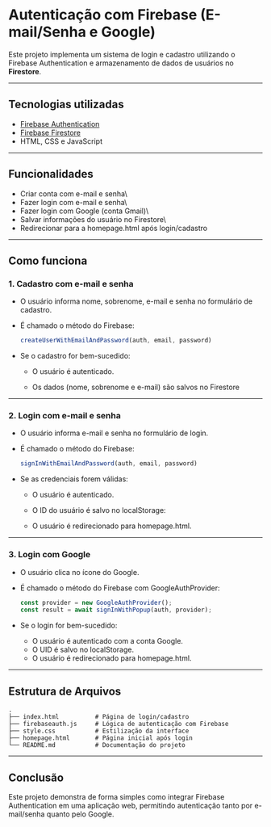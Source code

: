 # Autenticação com Firebase (E-mail/Senha e Google)

Este projeto implementa um sistema de login e cadastro utilizando o
Firebase Authentication e armazenamento de dados de usuários no
**Firestore**.

------------------------------------------------------------------------

## Tecnologias utilizadas

-   [Firebase Authentication](https://firebase.google.com/docs/auth)
-   [Firebase Firestore](https://firebase.google.com/docs/firestore)
-   HTML, CSS e JavaScript

------------------------------------------------------------------------

## Funcionalidades

-   Criar conta com e-mail e senha\
-   Fazer login com e-mail e senha\
-   Fazer login com Google (conta Gmail)\
-   Salvar informações do usuário no Firestore\
-   Redirecionar para a homepage.html após login/cadastro

------------------------------------------------------------------------

## Como funciona

### 1. Cadastro com e-mail e senha

-   O usuário informa nome, sobrenome, e-mail e senha no formulário
    de cadastro.

-   É chamado o método do Firebase:

    ``` js
    createUserWithEmailAndPassword(auth, email, password)
    ```

-   Se o cadastro for bem-sucedido:

    -   O usuário é autenticado.

    -   Os dados (nome, sobrenome e e-mail) são salvos no Firestore

------------------------------------------------------------------------

### 2. Login com e-mail e senha

-   O usuário informa e-mail e senha no formulário de login.

-   É chamado o método do Firebase:

    ``` js
    signInWithEmailAndPassword(auth, email, password)
    ```

-   Se as credenciais forem válidas:

    -   O usuário é autenticado.

    -   O ID do usuário é salvo no localStorage:

    -   O usuário é redirecionado para homepage.html.

------------------------------------------------------------------------

### 3. Login com Google

-   O usuário clica no ícone do Google.

-   É chamado o método do Firebase com GoogleAuthProvider:

    ``` js
    const provider = new GoogleAuthProvider();
    const result = await signInWithPopup(auth, provider);
    ```

-   Se o login for bem-sucedido:

    -   O usuário é autenticado com a conta Google.
    -   O UID é salvo no localStorage.
    -   O usuário é redirecionado para homepage.html.

------------------------------------------------------------------------

## Estrutura de Arquivos

    .
    ├── index.html          # Página de login/cadastro
    ├── firebaseauth.js     # Lógica de autenticação com Firebase
    ├── style.css           # Estilização da interface
    ├── homepage.html       # Página inicial após login
    └── README.md           # Documentação do projeto

------------------------------------------------------------------------

## Conclusão

Este projeto demonstra de forma simples como integrar Firebase
Authentication em uma aplicação web, permitindo autenticação tanto por
e-mail/senha quanto pelo Google.
